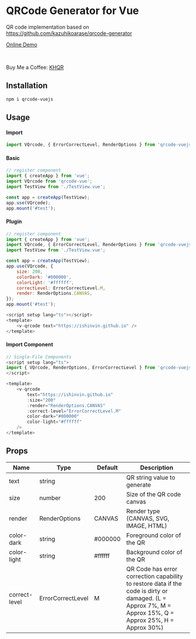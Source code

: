 # QRCode Generator for Vue

QR code implementation based on https://github.com/kazuhikoarase/qrcode-generator
<br>

[Online Demo](https://ishinvin.github.io/qrcode-vue/)

<br>

Buy Me a Coffee: [KHQR](https://ishinvin.github.io/img/khqr.jpg)

## Installation

```sh
npm i qrcode-vuejs
```

## Usage

#### Import
```js
import VQrcode, { ErrorCorrectLevel, RenderOptions } from 'qrcode-vuejs';
```
#### Basic
```js
// register component
import { createApp } from 'vue';
import VQrcode from 'qrcode-vue';
import TestView from './TestView.vue';

const app = createApp(TestView);
app.use(VQrcode);
app.mount('#test');
```

#### Plugin
```js
// register component
import { createApp } from 'vue';
import VQrcode, { ErrorCorrectLevel, RenderOptions } from 'qrcode-vuejs';
import TestView from './TestView.vue';

const app = createApp(TestView);
app.use(VQrcode, {
    size: 200,
    colorDark: '#000000',
    colorLight: '#ffffff',
    correctLevel: ErrorCorrectLevel.M,
    render: RenderOptions.CANVAS,
});
app.mount('#test');


```

```js
<script setup lang="ts"></script>
<template>
    <v-qrcode text="https://ishinvin.github.io" />
</template>
```

#### Import Component
```js
// Single-File Components
<script setup lang="ts">
import { VQrcode, RenderOptions, ErrorCorrectLevel } from 'qrcode-vuejs';
</script>

<template>
    <v-qrcode
        text="https://ishinvin.github.io"
        :size="200"
        :render="RenderOptions.CANVAS"
        :correct-level="ErrorCorrectLevel.M"
        color-dark="#000000"
        color-light="#ffffff"
    />
</template>
```

## Props
| Name          | Type              | Default  | Description                            |
| ------------- | ----------------- | -------- | -------------------------------------- |
| text          | string            |          | QR string value to generate            |
| size          | number            | 200      | Size of the QR code canvas             |
| render        | RenderOptions     | CANVAS   | Render type (CANVAS, SVG, IMAGE, HTML) |
| color-dark    | string            | #000000  | Foreground color of the QR             |
| color-light   | string            | #ffffff  | Background color of the QR             |
| correct-level | ErrorCorrectLevel | M        | QR Code has error correction capability to restore data if the code is dirty or damaged. (L = Approx 7%, M = Approx 15%, Q = Approx 25%, H = Approx 30%) |

